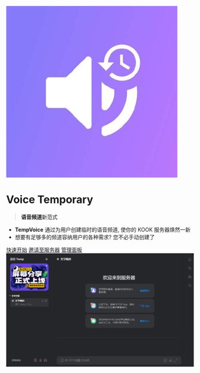 

 ![logo](media/logo_2.jpg ':size=50 :id=logo') 
# <a>Voice</a> <a class="gradient-2">Temporary</a>

 > <a class="gradient-1"><b>语音频道</b>新范式</a>

- **TempVoice** 通过为用户创建临时的语音频道, 使你的 KOOK 服务器焕然一新
- 想要有足够多的频道容纳用户的各种需求? 您不必手动创建了


[快速开始](/quick-start)
[邀请至服务器](https://www.kookapp.cn/app/oauth2/authorize?id=13851&permissions=51231800&client_id=Yc_D002vsARZTTzP&redirect_uri=&scope=bot)
[管理面板](https://tvdash.ncgs.top)
![演示](media/demo.gif)